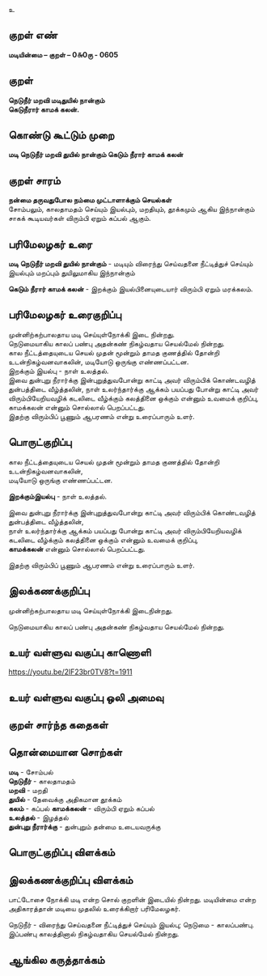 உ

## குறள் எண் 

**மடியின்மை – குறள் – 0௬0ரு - 0605**  

## குறள் 

**நெடுநீர் மறவி மடிதுயில் நான்கும்  
கெடுநீரார் காமக் கலன்.**  

## கொண்டு கூட்டும் முறை

**மடி நெடுநீர் மறவி துயில் நான்கும் கெடும் நீரார் காமக் கலன்**

## குறள் சாரம் 

**நன்மை தருவதுபோல நம்மை முட்டாளாக்கும் செயல்கள்**  
சோம்பலும், காலதாமதம் செய்யும் இயல்பும், மறதியும், தூக்கமும் ஆகிய இந்நான்கும் சாகக் கூடியவர்கள் விரும்பி ஏறும் கப்பல் ஆகும்.  

## பரிமேலழகர் உரை

**மடி நெடுநீர் மறவி துயில் நான்கும்** - மடியும் விரைந்து செய்வதனை நீட்டித்துச் செய்யும் இயல்பும் மறப்பும் துயிலுமாகிய இந்நான்கும்  

**கெடும் நீரார் காமக் கலன்** - இறக்கும் இயல்பினையுடையார் விரும்பி ஏறும் மரக்கலம். 

## பரிமேலழகர் உரைகுறிப்பு   

முன்னிற்கற்பாலதாய மடி செய்யுள்நோக்கி இடை நின்றது.  
நெடுமையாகிய காலப் பண்பு அதன்கண் நிகழ்வதாய செயல்மேல் நின்றது.  
கால நீட்டத்தையுடைய செயல் முதன் மூன்றும் தாமத குணத்தில் தோன்றி உடன்நிகழ்வனவாகலின், மடியோடு ஒருங்கு எண்ணப்பட்டன.  
இறக்கும் இயல்பு - நாள் உலத்தல்.  
இவை துன்புறு நீரார்க்கு இன்புறுத்துவபோன்று காட்டி அவர் விரும்பிக் கொண்டவழித் துன்பத்திடை வீழ்த்தலின், நாள் உலர்ந்தார்க்கு ஆக்கம் பயப்பது போன்று காட்டி அவர் விரும்பியேறியவழிக் கடலிடை வீழ்க்கும் கலத்தினை ஒக்கும் என்னும் உவமைக் குறிப்பு, காமக்கலன் என்னும் சொல்லால் பெறப்பட்டது.  
இதற்கு விரும்பிப் பூணும் ஆபரணம் என்று உரைப்பாரும் உளர்.   

## பொருட்குறிப்பு 
 
கால நீட்டத்தையுடைய செயல் முதன் மூன்றும் தாமத குணத்தில் தோன்றி உடன்நிகழ்வனவாகலின்,  
மடியோடு ஒருங்கு எண்ணப்பட்டன.  

**இறக்கும்இயல்பு** - நாள் உலத்தல்.  

இவை துன்புறு நீரார்க்கு இன்புறுத்துவபோன்று காட்டி அவர் விரும்பிக் கொண்டவழித் துன்பத்திடை வீழ்த்தலின்,  
நாள் உலர்ந்தார்க்கு ஆக்கம் பயப்பது போன்று காட்டி அவர் விரும்பியேறியவழிக் கடலிடை வீழ்க்கும் கலத்தினை ஒக்கும் என்னும் உவமைக் குறிப்பு,  
**காமக்கலன்** என்னும் சொல்லால் பெறப்பட்டது.  

இதற்கு விரும்பிப் பூணும் ஆபரணம் என்று உரைப்பாரும் உளர்.    

## இலக்கணக்குறிப்பு  

முன்னிற்கற்பாலதாய மடி செய்யுள்நோக்கி இடைநின்றது.  

நெடுமையாகிய காலப் பண்பு அதன்கண் நிகழ்வதாய செயல்மேல் நின்றது.  

## உயர் வள்ளுவ வகுப்பு காணொளி

https://youtu.be/2lF23br0TV8?t=1911 

## உயர் வள்ளுவ வகுப்பு ஒலி அமைவு 

 
## குறள் சார்ந்த கதைகள் 


## தொன்மையான சொற்கள்

**மடி** - சோம்பல்   
**நெடுநீர்** - காலதாமதம்   
**மறவி** - மறதி   
**துயில்** - தேவைக்கு அதிகமான தூக்கம்   
**கலம்** - கப்பல் 
**காமக்கலன்** - விரும்பி ஏறும் கப்பல்    
**உலத்தல்** - இழத்தல்   
**துன்புறு நீரார்க்கு** - துன்புறும் தன்மை உடையவருக்கு   

## பொருட்குறிப்பு விளக்கம்


## இலக்கணக்குறிப்பு விளக்கம்

பாட்டோசை நோக்கி மடி என்ற சொல் குறளின் இடையில் நின்றது.  மடியின்மை என்ற அதிகாரத்தான் மடியை முதலில் உரைக்கிறார் பரிமேலழகர்.

நெடுநீர் - விரைந்து செய்வதனை நீட்டித்துச் செய்யும் இயல்பு;  நெடுமை - காலப்பண்பு.  இப்பண்பு காலத்தினால் நிகழ்வதாகிய செயல்மேல் நின்றது.  

## ஆங்கில கருத்தாக்கம் 


